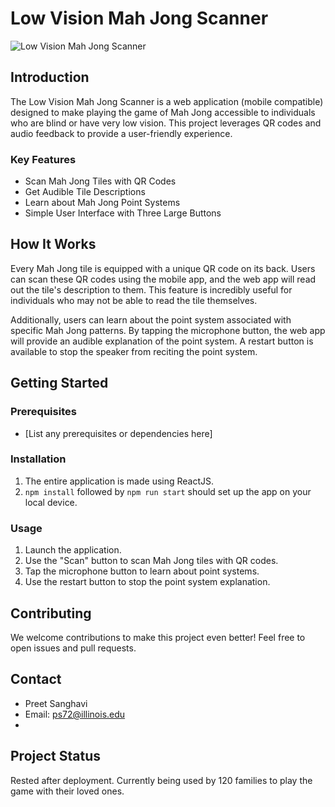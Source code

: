 # Low Vision Mah Jong Scanner

![Low Vision Mah Jong Scanner](/path/to/your/image.png)

## Introduction

The Low Vision Mah Jong Scanner is a web application (mobile compatible) designed to make playing the game of Mah Jong accessible to individuals who are blind or have very low vision. This project leverages QR codes and audio feedback to provide a user-friendly experience.

### Key Features

- Scan Mah Jong Tiles with QR Codes
- Get Audible Tile Descriptions
- Learn about Mah Jong Point Systems
- Simple User Interface with Three Large Buttons

## How It Works

Every Mah Jong tile is equipped with a unique QR code on its back. Users can scan these QR codes using the mobile app, and the web app will read out the tile's description to them. This feature is incredibly useful for individuals who may not be able to read the tile themselves.

Additionally, users can learn about the point system associated with specific Mah Jong patterns. By tapping the microphone button, the web app will provide an audible explanation of the point system. A restart button is available to stop the speaker from reciting the point system.

## Getting Started

### Prerequisites

- [List any prerequisites or dependencies here]

### Installation

1. The entire application is made using ReactJS.
2. `npm install` followed by `npm run start` should set up the app on your local device.

### Usage

1. Launch the application.
2. Use the "Scan" button to scan Mah Jong tiles with QR codes.
3. Tap the microphone button to learn about point systems.
4. Use the restart button to stop the point system explanation.

## Contributing

We welcome contributions to make this project even better! Feel free to open issues and pull requests.


## Contact

- Preet Sanghavi  
- Email: ps72@illinois.edu
- 
## Project Status

Rested after deployment. Currently being used by 120 families to play the game with their loved ones.


